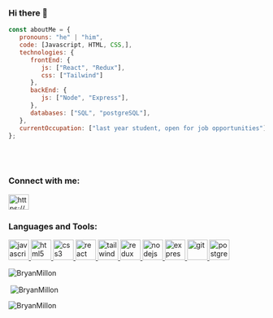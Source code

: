### Hi there 👋




```javascript
const aboutMe = {
   pronouns: "he" | "him",
   code: [Javascript, HTML, CSS,],
   technologies: {
      frontEnd: {
         js: ["React", "Redux"],
         css: ["Tailwind"]
      },
      backEnd: {
         js: ["Node", "Express"],
      },
      databases: ["SQL", "postgreSQL"],
   },
   currentOccupation: ["last year student, open for job opportunities"],
};
```
</br></br>
<h3 align="left">Connect with me:</h3>
<p align="left">
<a href="https://www.linkedin.com/in/bryan-mill%C3%B3n" target="_blank"><img align="center" src="https://cdn.jsdelivr.net/npm/simple-icons@3.0.1/icons/linkedin.svg" alt="https://www.linkedin.com/in/bryancamilopineda/" height="30" width="40" /></a>
</p>

<h3 align="left">Languages and Tools:</h3>
<p align="left">  <a href="https://developer.mozilla.org/en-US/docs/Web/JavaScript" target="_blank"> <img src="https://upload.wikimedia.org/wikipedia/commons/thumb/9/99/Unofficial_JavaScript_logo_2.svg/1024px-Unofficial_JavaScript_logo_2.svg.png" alt="javascript" width="40" height="40"/> </a> 
<a href="https://www.w3.org/html/" target="_blank"> <img src="https://upload.wikimedia.org/wikipedia/commons/thumb/3/38/HTML5_Badge.svg/600px-HTML5_Badge.svg.png" alt="html5" width="40" height="40"/> </a>
<a href="https://www.w3schools.com/css/" target="_blank"> <img src="https://cdn4.iconfinder.com/data/icons/social-media-logos-6/512/121-css3-512.png" alt="css3" width="40" height="40"/> </a> 
<a href="https://reactjs.org/" target="_blank"> <img src="https://seeklogo.com/images/R/react-logo-7B3CE81517-seeklogo.com.png" alt="react" width="40" height="40"/> </a> 
<a href="https://tailwindcss.com/" target="_blank"> <img src="https://upload.wikimedia.org/wikipedia/commons/thumb/d/d5/Tailwind_CSS_Logo.svg/2048px-Tailwind_CSS_Logo.svg.png" alt="tailwind" width="40" height="40"/> </a> 
<a href="https://redux.js.org" target="_blank"> <img src="https://seeklogo.com/images/R/redux-logo-9CA6836C12-seeklogo.com.png" alt="redux" width="40" height="40"/> </a> 
<a href="https://nodejs.org" target="_blank"> <img src="https://cdn.pixabay.com/photo/2015/04/23/17/41/node-js-736399_960_720.png" alt="nodejs" height="40"/> </a>
<a href="https://expressjs.com" target="_blank"> <img src="https://i.cloudup.com/zfY6lL7eFa-3000x3000.png" alt="express" height="40"/> </a> 
<a href="https://git-scm.com/" target="_blank"> <img src="https://www.vectorlogo.zone/logos/git-scm/git-scm-icon.svg" alt="git" width="40" height="40"/> </a> 
<a href="https://www.postgresql.org" target="_blank"> <img src="https://upload.wikimedia.org/wikipedia/commons/thumb/2/29/Postgresql_elephant.svg/1200px-Postgresql_elephant.svg.png" alt="postgresql" width="40" height="40"/> </a> 

<p><img align="left" src="https://github-readme-stats.vercel.app/api/top-langs?username=BryanMillon&show_icons=true&theme=dark&locale=en&layout=compact" alt="BryanMillon" /></p>
</br>
<p>&nbsp;<img align="center" src="https://github-readme-stats.vercel.app/api?username=BryanMillon&show_icons=true&theme=highcontrast&title_color=cfd147&locale=en" alt="BryanMillon" /></p>

<p><img align="center" src="https://github-readme-streak-stats.herokuapp.com/?user=BryanMillon&theme=dark" alt="BryanMillon" /></p>


